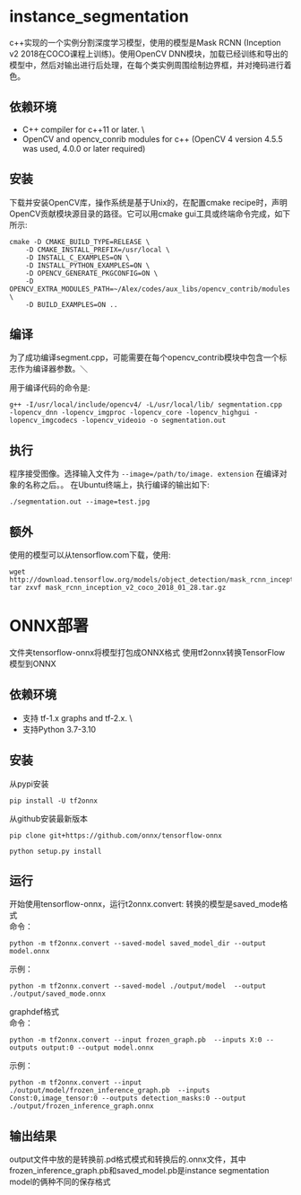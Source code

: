 # instance_segmentation
c++实现的一个实例分割深度学习模型，使用的模型是Mask RCNN (Inception v2 2018在COCO课程上训练)。使用OpenCV DNN模块，加载已经训练和导出的模型中，然后对输出进行后处理，在每个类实例周围绘制边界框，并对掩码进行着色。

## 依赖环境
-  C++ compiler for c++11 or later. \
-  OpenCV and opencv_conrib modules for c++ (OpenCV 4 version 4.5.5 was used, 4.0.0 or later required)

## 安装
下载并安装OpenCV库，操作系统是基于Unix的，在配置cmake recipe时，声明OpenCV贡献模块源目录的路径。它可以用cmake gui工具或终端命令完成，如下所示:
```
cmake -D CMAKE_BUILD_TYPE=RELEASE \
    -D CMAKE_INSTALL_PREFIX=/usr/local \
    -D INSTALL_C_EXAMPLES=ON \
    -D INSTALL_PYTHON_EXAMPLES=ON \
    -D OPENCV_GENERATE_PKGCONFIG=ON \
    -D OPENCV_EXTRA_MODULES_PATH=~/Alex/codes/aux_libs/opencv_contrib/modules \
    -D BUILD_EXAMPLES=ON ..
```

## 编译
为了成功编译segment.cpp，可能需要在每个opencv_contrib模块中包含一个标志作为编译器参数。＼

用于编译代码的命令是:
```
g++ -I/usr/local/include/opencv4/ -L/usr/local/lib/ segmentation.cpp  -lopencv_dnn -lopencv_imgproc -lopencv_core -lopencv_highgui -lopencv_imgcodecs -lopencv_videoio -o segmentation.out
```


## 执行
程序接受图像。选择输入文件为 ```--image=/path/to/image. extension``` 在编译对象的名称之后。。
在Ubuntu终端上，执行编译的输出如下:
```
./segmentation.out --image=test.jpg
```

## 额外
使用的模型可以从tensorflow.com下载，使用:
```
wget http://download.tensorflow.org/models/object_detection/mask_rcnn_inception_v2_coco_2018_01_28.tar.gz 
tar zxvf mask_rcnn_inception_v2_coco_2018_01_28.tar.gz
```

# ONNX部署
文件夹tensorflow-onnx将模型打包成ONNX格式
使用tf2onnx转换TensorFlow模型到ONNX

## 依赖环境
- 支持 tf-1.x graphs and tf-2.x. \
- 支持Python 3.7-3.10

## 安装
从pypi安装
```
pip install -U tf2onnx
```
从github安装最新版本
```
pip clone git+https://github.com/onnx/tensorflow-onnx
```
```
python setup.py install
```
## 运行
开始使用tensorflow-onnx，运行t2onnx.convert:
转换的模型是saved_mode格式\
命令：
```
python -m tf2onnx.convert --saved-model saved_model_dir --output model.onnx
```

示例：
```
python -m tf2onnx.convert --saved-model ./output/model  --output ./output/saved_mode.onnx
```

graphdef格式\
命令：
```
python -m tf2onnx.convert --input frozen_graph.pb  --inputs X:0 --outputs output:0 --output model.onnx
```

示例：
```
python -m tf2onnx.convert --input ./output/model/frozen_inference_graph.pb  --inputs Const:0,image_tensor:0 --outputs detection_masks:0 --output ./output/frozen_inference_graph.onnx
```

## 输出结果
output文件中放的是转换前.pd格式模式和转换后的.onnx文件，其中frozen_inference_graph.pb和saved_model.pb是instance segmentation model的俩种不同的保存格式
